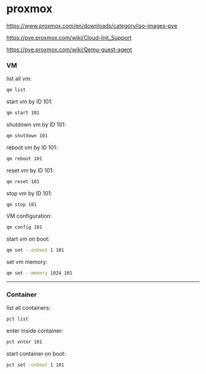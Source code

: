 # proxmox

https://www.proxmox.com/en/downloads/category/iso-images-pve

https://pve.proxmox.com/wiki/Cloud-Init_Support

https://pve.proxmox.com/wiki/Qemu-guest-agent


### VM

list all vm:
```bash
qm list
```

start vm by ID 101:
```bash
qm start 101
```

shutdown vm by ID 101:
```bash
qm shutdown 101
```

reboot vm by ID 101:
```bash
qm reboot 101
```

reset vm by ID 101:
```bash
qm reset 101
```

stop vm by ID 101:
```bash
qm stop 101
```

VM configuration:
```bash
qm config 101
```

start vm on boot:
```bash
qm set --onboot 1 101
```

set vm memory:
```bash
qm set --memory 1024 101
```
---


### Container

list all containers:
```bash
pct list
```

enter inside container:
```bash
pct enter 101
```

start container on boot:
```bash
pct set -onboot 1 101
```


